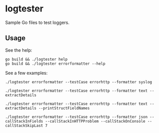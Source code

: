 # logtester

Sample Go files to test loggers.

## Usage

See the help:

```shell
go build && ./logtester help
go build && ./logtester errorformatter --help
```

See a few examples:

```shell
./logtester errorformatter --testCase errorhttp --formatter syslog

./logtester errorformatter --testCase errorhttp --formatter text --extractDetails

./logtester errorformatter --testCase errorhttp --formatter text --extractDetails --printStructFieldNames

./logtester errorformatter --testCase errorhttp --formatter json --callStackInFields --callStackInHTTPProblem --callStackOnConsole --callStackSkipLast 7
```
